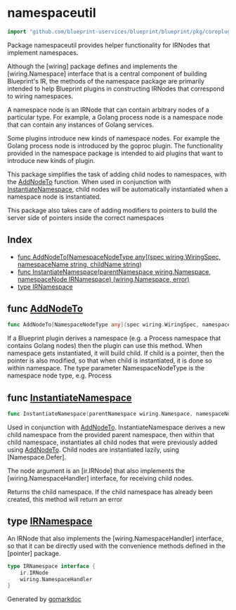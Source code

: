 <!-- Code generated by gomarkdoc. DO NOT EDIT -->

# namespaceutil

```go
import "github.com/blueprint-uservices/blueprint/blueprint/pkg/coreplugins/namespaceutil"
```

Package namespaceutil provides helper functionality for IRNodes that implement namespaces.

Although the \[wiring\] package defines and implements the \[wiring.Namespace\] interface that is a central component of building Blueprint's IR, the methods of the namespace package are primarily intended to help Blueprint plugins in constructing IRNodes that correspond to wiring namespaces.

A namespace node is an IRNode that can contain arbitrary nodes of a particular type. For example, a Golang process node is a namespace node that can contain any instances of Golang services.

Some plugins introduce new kinds of namespace nodes. For example the Golang process node is introduced by the goproc plugin. The functionality provided in the namespace package is intended to aid plugins that want to introduce new kinds of plugin.

This package simplifies the task of adding child nodes to namespaces, with the [AddNodeTo](<#AddNodeTo>) function. When used in conjunction with [InstantiateNamespace](<#InstantiateNamespace>), child nodes will be automatically instantiated when a namespace node is instantiated.

This package also takes care of adding modifiers to pointers to build the server side of pointers inside the correct namespaces

## Index

- [func AddNodeTo\[NamespaceNodeType any\]\(spec wiring.WiringSpec, namespaceName string, childName string\)](<#AddNodeTo>)
- [func InstantiateNamespace\(parentNamespace wiring.Namespace, namespaceNode IRNamespace\) \(wiring.Namespace, error\)](<#InstantiateNamespace>)
- [type IRNamespace](<#IRNamespace>)


<a name="AddNodeTo"></a>
## func [AddNodeTo](<https://github.com/blueprint-uservices/blueprint/blob/main/blueprint/pkg/coreplugins/namespaceutil/namespace.go#L46>)

```go
func AddNodeTo[NamespaceNodeType any](spec wiring.WiringSpec, namespaceName string, childName string)
```

If a Blueprint plugin derives a namespace \(e.g. a Process namespace that contains Golang nodes\) then the plugin can use this method. When namespace gets instantiated, it will build child. If child is a pointer, then the pointer is also modified, so that when child is instantiated, it is done so within namespace. The type parameter NamespaceNodeType is the namespace node type, e.g. Process

<a name="InstantiateNamespace"></a>
## func [InstantiateNamespace](<https://github.com/blueprint-uservices/blueprint/blob/main/blueprint/pkg/coreplugins/namespaceutil/namespace.go#L103>)

```go
func InstantiateNamespace(parentNamespace wiring.Namespace, namespaceNode IRNamespace) (wiring.Namespace, error)
```

Used in conjunction with [AddNodeTo](<#AddNodeTo>). InstantiateNamespace derives a new child namespace from the provided parent namespace, then within that child namespace, instantiates all child nodes that were previously added using [AddNodeTo](<#AddNodeTo>). Child nodes are instantiated lazily, using \[Namespace.Defer\].

The node argument is an \[ir.IRNode\] that also implements the \[wiring.NamespaceHandler\] interface, for receiving child nodes.

Returns the child namespace. If the child namespace has already been created, this method will return an error

<a name="IRNamespace"></a>
## type [IRNamespace](<https://github.com/blueprint-uservices/blueprint/blob/main/blueprint/pkg/coreplugins/namespaceutil/namespace.go#L34-L37>)

An IRNode that also implements the \[wiring.NamespaceHandler\] interface, so that it can be directly used with the convenience methods defined in the \[pointer\] package.

```go
type IRNamespace interface {
    ir.IRNode
    wiring.NamespaceHandler
}
```

Generated by [gomarkdoc](<https://github.com/princjef/gomarkdoc>)
